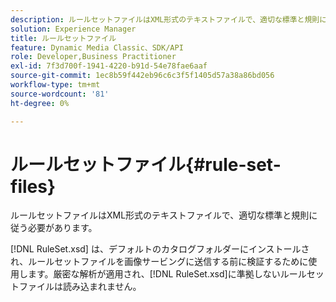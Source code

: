 ```yaml
---
description: ルールセットファイルはXML形式のテキストファイルで、適切な標準と規則に従う必要があります。
solution: Experience Manager
title: ルールセットファイル
feature: Dynamic Media Classic、SDK/API
role: Developer,Business Practitioner
exl-id: 7f3d700f-1941-4220-b91d-54e78fae6aaf
source-git-commit: 1ec8b59f442eb96c6c3f5f1405d57a38a86bd056
workflow-type: tm+mt
source-wordcount: '81'
ht-degree: 0%

---
```


# ルールセットファイル{#rule-set-files}

ルールセットファイルはXML形式のテキストファイルで、適切な標準と規則に従う必要があります。

[!DNL RuleSet.xsd] は、デフォルトのカタログフォルダーにインストールされ、ルールセットファイルを画像サービングに送信する前に検証するために使用します。厳密な解析が適用され、[!DNL RuleSet.xsd]に準拠しないルールセットファイルは読み込まれません。
